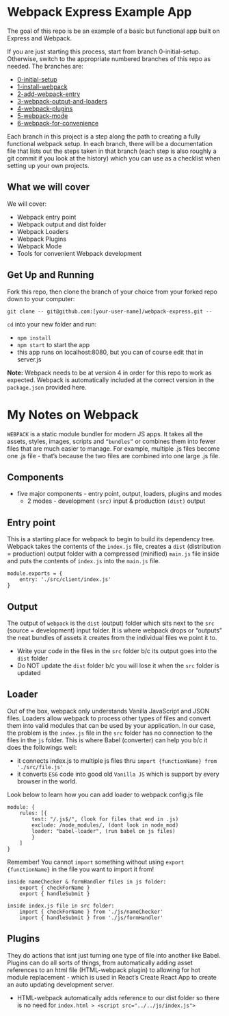 # Webpack Express Example App

The goal of this repo is be an example of a basic but functional app built on Express and Webpack.

If you are just starting this process, start from branch 0-initial-setup. Otherwise, switch to the appropriate numbered branches of this repo as needed. The branches are:
- [0-initial-setup](https://github.com/udacity/fend-webpack-content/tree/0-initial-setup)
- [1-install-webpack](https://github.com/udacity/fend-webpack-content/tree/1-install-webpack)
- [2-add-webpack-entry](https://github.com/udacity/fend-webpack-content/tree/2-add-webpack-entry)
- [3-webpack-output-and-loaders](https://github.com/udacity/fend-webpack-content/tree/3-webpack-output-and-loaders)
- [4-webpack-plugins](https://github.com/udacity/fend-webpack-content/tree/4-webpack-plugins)
- [5-webpack-mode](https://github.com/udacity/fend-webpack-content/tree/5-webpack-mode)
- [6-webpack-for-convenience](https://github.com/udacity/fend-webpack-content/tree/6-webpack-for-convenience)

Each branch in this project is a step along the path to creating a fully functional webpack setup. In each branch, there will be a documentation file that lists out the steps taken in that branch (each step is also roughly a git commit if you look at the history) which you can use as a checklist when setting up your own projects. 

## What we will cover

We will cover:

- Webpack entry point
- Webpack output and dist folder
- Webpack Loaders
- Webpack Plugins
- Webpack Mode
- Tools for convenient Webpack development

## Get Up and Running

Fork this repo, then clone the branch of your choice from your forked repo down to your computer:

```
git clone -- git@github.com:[your-user-name]/webpack-express.git --
```

`cd` into your new folder and run:
- ```npm install```
- ```npm start``` to start the app
- this app runs on localhost:8080, but you can of course edit that in server.js

**Note:** Webpack needs to be at version 4 in order for this repo to work as expected. Webpack is automatically included at the correct version in the `package.json` provided here.

# My Notes on Webpack
`WEBPACK` is a static module bundler for modern JS apps. It takes all the assets, styles, images, scripts and `“bundles”` or combines them into fewer files that are much easier to manage. For example, multiple .js files become one .js file - that’s because the two files are combined into one large .js file.

## Components
- five major components - entry point, output, loaders, plugins and modes
  - 2 modes - development `(src)` input & production `(dist)` output

## Entry point
This is a starting place for webpack to begin to build its dependency tree. Webpack takes the contents of the `index.js` file, creates a `dist` (distribution = production) output folder with a compressed (minified) `main.js` file inside and puts the contents of `index.js` into the `main.js` file.
```
module.exports = {
    entry: './src/client/index.js'
}
```

## Output
The output of `webpack` is the `dist` (output) folder which sits next to the `src` (source = development) input folder. It is where webpack drops or “outputs” the neat bundles of assets it creates from the individual files we point it to.
- Write your code in the files in the `src` folder b/c its output goes into the `dist` folder
- Do NOT update the `dist` folder b/c you will lose it when the `src` folder is updated

## Loader
Out of the box, webpack only understands Vanilla JavaScript and JSON files. Loaders allow webpack to process other types of files and convert them into valid modules that can be used by your application. In our case, the problem is the `index.js` file in the `src` folder has no connection to the files in the `js` folder. This is where Babel (converter) can help you b/c it does the followings well:
- it connects index.js to multiple js files thru `import {functionName} from './src/file.js'`
- it converts `ES6` code into good old `Vanilla JS` which is support by every browser in the world.

Look below to learn how you can add loader to webpack.config.js file
```
module: {
    rules: [{
        test: "/.js$/", (look for files that end in .js)
        exclude: /node_modules/, (dont look in node_mod)
        loader: "babel-loader", (run babel on js files)
        }
    ]
}
```
Remember! You cannot `import` something without using `export {functionName}` in the file you want to import it from!
```
inside nameChecker & formHandler files in js folder:
    export { checkForName }
    export { handleSubmit }

inside index.js file in src folder:
    import { checkForName } from './js/nameChecker'
    import { handleSubmit } from './js/formHandler'
```

## Plugins
They do actions that isnt just turning one type of file into another like Babel. Plugins can do all sorts of things, from automatically adding asset references to an html file (HTML-webpack plugin) to allowing for hot module replacement - which is used in React’s Create React App to create an auto updating development server.
- HTML-webpack automatically adds reference to our dist folder so there is no need for `index.html > <script src="../../js/index.js">`
